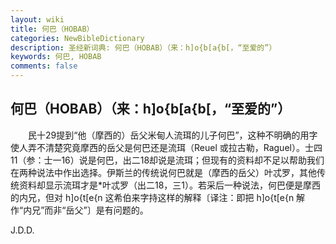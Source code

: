 ```yaml
---
layout: wiki
title: 何巴（HOBAB）
categories: NewBibleDictionary
description: 圣经新词典: 何巴（HOBAB）（来：h]o{b[a{b[，“至爱的”）
keywords: 何巴, HOBAB
comments: false
---
```


## 何巴（HOBAB）（来：h]o{b[a{b[，“至爱的”）

　　民十29提到“他（摩西的）岳父米甸人流珥的儿子何巴”，这种不明确的用字使人弄不清楚究竟摩西的岳父是何巴还是流珥（Reuel 或拉古勒，Raguel）。士四11（参：士一16）说是何巴，出二18却说是流珥；但现有的资料却不足以帮助我们在两种说法中作出选择。伊斯兰的传统说何巴就是（摩西的岳父）叶忒罗，其他传统资料却显示流珥才是*叶忒罗（出二18，三1）。若采后一种说法，何巴便是摩西的内兄，但对 h]o{t[e{n 这希伯来字持这样的解释〔译注：即把 h]o{t[e{n 解作“内兄”而非“岳父”〕是有问题的。

J.D.D.








